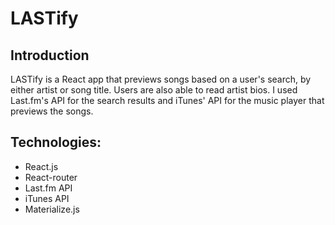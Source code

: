 # LASTify

## Introduction
LASTify is a React app that previews songs based on a user's search, by either artist or song title. Users are also able to read artist bios. I used Last.fm's API for the search results and iTunes' API for the music player that previews the songs.

## Technologies:
* React.js <br/>
* React-router <br/>
* Last.fm API <br/>
* iTunes API <br/>
* Materialize.js <br/>

